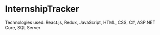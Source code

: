 # InternshipTracker

Technologies used: React.js, Redux, JavaScript, HTML, CSS, C#, ASP.NET Core, SQL Server
